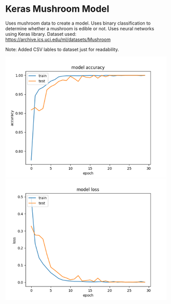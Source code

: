 # Keras Mushroom Model

Uses mushroom data to create a model. Uses binary classification to determine 
whether a mushroom is edible or not. Uses neural networks using Keras library.
Dataset used: https://archive.ics.uci.edu/ml/datasets/Mushroom
  
Note: Added CSV lables to dataset just for readability.

<img src="https://github.com/pellway/keras_mushroom_model/blob/main/accuracy.png" width="600"/> <img src="https://github.com/pellway/keras_mushroom_model/blob/main/loss.png" width="600"/>
